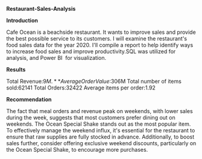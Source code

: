 **Restaurant-Sales-Analysis**

**Introduction**


Cafe Ocean is a beachside restaurant. It wants to improve sales and provide the best possible service to its customers. I will examine the restaurant's food sales data for the year 2020. I'll compile a report to help identify ways to increase food sales and improve productivity.SQL was utilized for analysis, and Power BI  for visualization. 

**Results**

Total Revenue:$9M.
**
Average Order Value:$306M
Total number of items sold:62141
Total Orders:32422
Average items per order:1.92

**Recommendation**

The fact that meal orders and revenue peak on weekends, with lower sales during the week, suggests that most customers prefer dining out on weekends. The Ocean Special Shake stands out as the most popular item. To effectively manage the weekend influx, it's essential for the restaurant to ensure that raw supplies are fully stocked in advance. Additionally, to boost sales further, consider offering exclusive weekend discounts, particularly on the Ocean Special Shake, to encourage more purchases.






